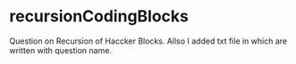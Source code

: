 # recursionCodingBlocks
Question on Recursion of Haccker Blocks.
Allso I added txt file in which are written with question name.
